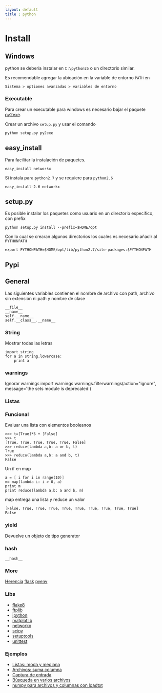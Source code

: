 ```yaml
---
layout: default
title : python
---
```

# Install

## Windows
python se debería instalar en `C:\python26` o un directorio similar.

Es recomendable agregar la ubicación en la variable de entorno `PATH` en

	Sistema > optiones avanzadas > variables de entorno

### Executable
Para crear un executable para windows es necesario bajar el paquete [py2exe](http://py2exe.org/).

Crear un archivo `setup.py` y usar el comando

	python setup.py py2exe

## easy_install
Para facilitar la instalación de paquetes.

	easy_install networkx

Si instala para `python2.7` y se requiere para `python2.6`

	easy_install-2.6 networkx

## setup.py

Es posible instalar los paquetes como usuario en un directorio especifico, con prefix

    python setup.py install --prefix=$HOME/opt

Con lo cual se crearan algunos directorios los cuales es necesario añadir al `PYTHONPATH`

    export PYTHONPATH=$HOME/opt/lib/python2.7/site-packages:$PYTHONPATH

## Pypi

## General

Las siguientes variables contienen el nombre de archivo con path, archivo sin extensión ni path y nombre de clase

    __file__
    __name__
    self.__name__
    self.__class__.__name__

### String
Mostrar todas las letras

	import string
	for a in string.lowercase:
		print a

### warnings
Ignorar warnings
	import warnings
	warnings.filterwarnings(action="ignore", message='the sets module is deprecated')

### Listas

### Funcional

Evaluar una lista con elementos booleanos

	>>> t=[True]*5 + [False]
	>>> t
	[True, True, True, True, True, False]
	>>> reduce(lambda a,b: a or b, t)
	True
	>>> reduce(lambda a,b: a and b, t)
	False

Un if en map

	a = [ i for i in range(10)]
	m= map(lambda i: i > 0, a)
	print m
	print reduce(lambda a,b: a and b, m)

map entrega una lista y reduce un valor

    [False, True, True, True, True, True, True, True, True, True]
    False

### yield

Devuelve un objeto de tipo generator

### hash

	__hash__

### More

[Herencia](/wiki/python/Herencia)
[flask](/wiki/python/flask)
[pyenv](/wiki/pyenv)

### Libs

* [flake8](/wiki/python/flake8)
* [ftplib](/wiki/python/ftplib)
* [ipython](/wiki/python/ipython)
* [matplotlib](/wiki/python/matplotlib)
* [networkx](/wiki/python/networkx)
* [scipy](/wiki/python/scipy)
* [setuptools](/wiki/python/setuptools)
* [unittest](/wiki/python/unittest)

### Ejemplos

* [Listas: moda y mediana](https://gist.github.com/2832821)
* [Archivos: suma columna](https://gist.github.com/2920582)
* [Captura de entrada](https://gist.github.com/2965892)
* [Búsqueda en varios archivos](https://gist.github.com/3050904)
* [numpy para archivos y columnas con loadtxt](https://gist.github.com/juanpabloaj/4535991)
